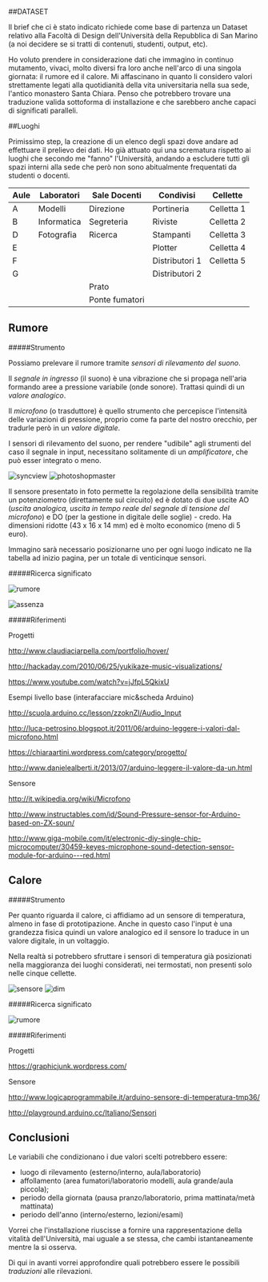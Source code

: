 ##DATASET

Il brief che ci è stato indicato richiede come base di partenza un Dataset relativo alla Facoltà di Design dell'Università della Repubblica di San Marino (a noi decidere se si tratti di contenuti, studenti, output, etc).

Ho voluto prendere in considerazione dati che immagino in continuo mutamento, vivaci, molto diversi fra loro anche nell'arco di una singola giornata: il rumore ed il calore. Mi affascinano in quanto li considero valori strettamente legati alla quotidianità della vita universitaria nella sua sede, l'antico monastero Santa Chiara. Penso che potrebbero trovare una traduzione valida sottoforma di installazione e che sarebbero anche capaci di significati paralleli.

##Luoghi

Primissimo step, la creazione di un elenco degli spazi dove andare ad effettuare il prelievo dei dati. Ho già attuato qui una scrematura rispetto ai luoghi che secondo me "fanno" l'Università, andando a escludere tutti gli spazi interni alla sede che però non sono abitualmente frequentati da studenti o docenti.

Aule | Laboratori | Sale Docenti | Condivisi | Cellette
---------- | ----------- | ----------- | ----------- | -----------
A | Modelli | Direzione | Portineria | Celletta 1 
B | Informatica | Segreteria | Riviste | Celletta 2
D | Fotografia | Ricerca | Stampanti | Celletta 3
E |    |   | Plotter | Celletta 4
F |   |   | Distributori 1 | Celletta 5
G |   |   | Distributori 2 |  
  |   |   | Prato |  
  |   |   | Ponte fumatori | 

## Rumore

#####Strumento

Possiamo prelevare il rumore tramite _sensori di rilevamento del suono_. 

Il _segnale in ingresso_ (il suono) è una vibrazione che si propaga nell'aria formando aree a pressione variabile (onde sonore). Trattasi quindi di un _valore analogico_. 

Il _microfono_ (o trasduttore) è quello strumento che percepisce l'intensità delle variazioni di pressione, proprio come fa parte del nostro orecchio, per tradurle però in un _valore digitale_. 

I sensori di rilevamento del suono, per rendere "udibile" agli strumenti del caso il segnale in input, necessitano solitamente di un _amplificatore_, che può esser integrato o meno.

![syncview](http://i.imgur.com/OIBm5vt.jpg?1)
![photoshopmaster](http://i.imgur.com/GuZEYaE.jpg?1)

Il sensore presentato in foto permette la regolazione della sensibilità tramite un potenziometro (direttamente sul circuito) ed è dotato di due uscite AO (_uscita analogica, uscita in tempo reale del segnale di tensione del microfono_) e DO (per la gestione in digitale delle soglie) - credo. Ha dimensioni ridotte (43 x 16 x 14 mm) ed è molto economico (meno di 5 euro).

Immagino sarà necessario posizionarne uno per ogni luogo indicato  ne lla tabella ad inizio pagina, per un totale di venticinque sensori.

#####Ricerca significato

![rumore](http://i.imgur.com/eeZg84x.jpg?1)

![assenza](http://i.imgur.com/NsYxpl4.jpg?1)

#####Riferimenti

Progetti

http://www.claudiaciarpella.com/portfolio/hover/

http://hackaday.com/2010/06/25/yukikaze-music-visualizations/

https://www.youtube.com/watch?v=jJfpL5QkixU

Esempi livello base (interafacciare mic&scheda Arduino)

http://scuola.arduino.cc/lesson/zzoknZl/Audio_Input

http://luca-petrosino.blogspot.it/2011/06/arduino-leggere-i-valori-dal-microfono.html

https://chiaraartini.wordpress.com/category/progetto/

http://www.danielealberti.it/2013/07/arduino-leggere-il-valore-da-un.html

Sensore

http://it.wikipedia.org/wiki/Microfono

http://www.instructables.com/id/Sound-Pressure-sensor-for-Arduino-based-on-ZX-soun/

http://www.giga-mobile.com/it/electronic-diy-single-chip-microcomputer/30459-keyes-microphone-sound-detection-sensor-module-for-arduino---red.html

## Calore

#####Strumento

Per quanto riguarda il calore, ci affidiamo ad un sensore di temperatura, almeno in fase di prototipazione. Anche in questo caso l'input è una grandezza fisica quindi un valore analogico ed il sensore lo traduce in un valore digitale, in un voltaggio.

Nella realtà si potrebbero sfruttare i sensori di temperatura già posizionati nella maggioranza dei luoghi considerati, nei termostati, non presenti solo nelle cinque cellette.

![sensore](http://i.imgur.com/HCHSxiS.jpg?2)
![dim](http://i.imgur.com/lKuoGow.jpg?2)

#####Ricerca significato

![rumore](http://i.imgur.com/LAzNbUd.jpg?1)

#####Riferimenti

Progetti

https://graphicjunk.wordpress.com/

Sensore

http://www.logicaprogrammabile.it/arduino-sensore-di-temperatura-tmp36/

http://playground.arduino.cc/Italiano/Sensori

## Conclusioni

Le variabili che condizionano i due valori scelti potrebbero essere:
- luogo di rilevamento (esterno/interno, aula/laboratorio)
- affollamento (area fumatori/laboratorio modelli, aula grande/aula piccola);
- periodo della giornata (pausa pranzo/laboratorio, prima mattinata/metà mattinata)
- periodo dell'anno (interno/esterno, lezioni/esami)

Vorrei che l'installazione riuscisse a fornire una rappresentazione della vitalità dell'Università, mai uguale a se stessa, che cambi istantaneamente mentre la si osserva. 

Di qui in avanti vorrei approfondire quali potrebbero essere le possibili _traduzioni_ alle rilevazioni.
